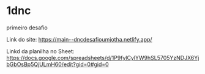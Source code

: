# 1dnc
primeiro desafio

Link do site: https://main--dncdesafioumjotha.netlify.app/

Linkd da planilha no Sheet: https://docs.google.com/spreadsheets/d/1P9fylCylYW9hSL5705YzNDJX6YjbGbOsBp5QjULmH60/edit?gid=0#gid=0

